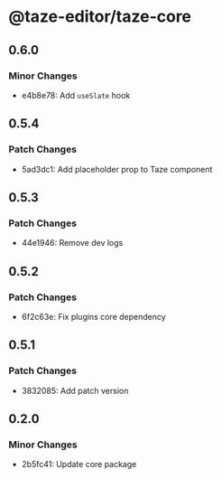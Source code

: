 # @taze-editor/taze-core

## 0.6.0

### Minor Changes

- e4b8e78: Add `useSlate` hook

## 0.5.4

### Patch Changes

- 5ad3dc1: Add placeholder prop to Taze component

## 0.5.3

### Patch Changes

- 44e1946: Remove dev logs

## 0.5.2

### Patch Changes

- 6f2c63e: Fix plugins core dependency

## 0.5.1

### Patch Changes

- 3832085: Add patch version

## 0.2.0

### Minor Changes

- 2b5fc41: Update core package

